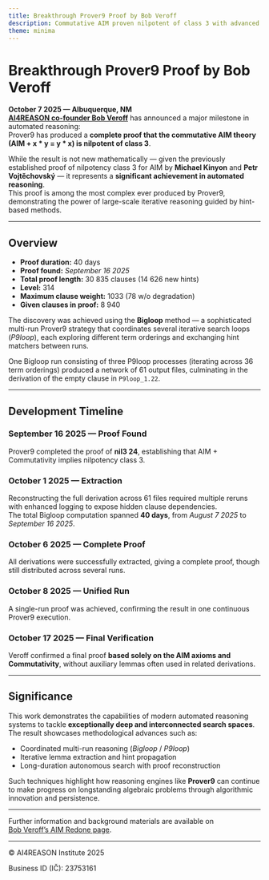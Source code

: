 ```yaml
---
title: Breakthrough Prover9 Proof by Bob Veroff
description: Commutative AIM proven nilpotent of class 3 with advanced Prover9 methods
theme: minima
---
```


# Breakthrough Prover9 Proof by Bob Veroff

**October 7 2025 — Albuquerque, NM**  
**[AI4REASON co-founder Bob Veroff](https://www.cs.unm.edu/~veroff/)** has announced a major milestone in automated reasoning:  
Prover9 has produced a **complete proof that the commutative AIM theory (AIM + x * y = y * x) is nilpotent of class 3**.

While the result is not new mathematically — given the previously established proof of nilpotency class 3 for AIM by **Michael Kinyon** and **Petr Vojtěchovský** — it represents a **significant achievement in automated reasoning**.  
This proof is among the most complex ever produced by Prover9, demonstrating the power of large-scale iterative reasoning guided by hint-based methods.

---

## Overview

- **Proof duration:** 40 days  
- **Proof found:** *September 16 2025*  
- **Total proof length:** 30 835 clauses (14 626 new hints)  
- **Level:** 314  
- **Maximum clause weight:** 1033 (78 w/o degradation)  
- **Given clauses in proof:** 8 940  

The discovery was achieved using the **Bigloop** method — a sophisticated multi-run Prover9 strategy that coordinates several iterative search loops (*P9loop*), each exploring different term orderings and exchanging hint matchers between runs.  

One Bigloop run consisting of three P9loop processes (iterating across 36 term orderings) produced a network of 61 output files, culminating in the derivation of the empty clause in `P9loop_1.22`.

---

## Development Timeline

### September 16 2025 — Proof Found  
Prover9 completed the proof of **nil3 24**, establishing that AIM + Commutativity implies nilpotency class 3.

### October 1 2025 — Extraction  
Reconstructing the full derivation across 61 files required multiple reruns with enhanced logging to expose hidden clause dependencies.  
The total Bigloop computation spanned **40 days**, from *August 7 2025* to *September 16 2025*.

### October 6 2025 — Complete Proof  
All derivations were successfully extracted, giving a complete proof, though still distributed across several runs.

### October 8 2025 — Unified Run  
A single-run proof was achieved, confirming the result in one continuous Prover9 execution.

### October 17 2025 — Final Verification  
Veroff confirmed a final proof **based solely on the AIM axioms and Commutativity**, without auxiliary lemmas often used in related derivations.

---

## Significance

This work demonstrates the capabilities of modern automated reasoning systems to tackle **exceptionally deep and interconnected search spaces**.  
The result showcases methodological advances such as:  
- Coordinated multi-run reasoning (*Bigloop* / *P9loop*)  
- Iterative lemma extraction and hint propagation  
- Long-duration autonomous search with proof reconstruction  

Such techniques highlight how reasoning engines like **Prover9** can continue to make progress on longstanding algebraic problems through algorithmic innovation and persistence.

---

Further information and background materials are available on  
[Bob Veroff’s AIM Redone page](https://www.cs.unm.edu/~veroff/AIM_REDONE/).

---

© AI4REASON Institute 2025  

Business ID (IČ): 23753161